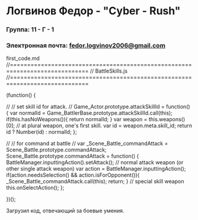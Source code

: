 # Логвинов Федор - "Cyber - Rush"

### Группа: 11 - Г - 1
### Электронная почта: fedor.logvinov2006@gmail.com

first_code.md
//=============================================================================
// BattleSkills.js
//=============================================================================

(function() {

  //
  // set skill id for attack.
  //
  Game_Actor.prototype.attackSkillId = function() {
    var normalId = Game_BattlerBase.prototype.attackSkillId.call(this);
    if(this.hasNoWeapons()){
      return normalId;
    }
    var weapon = this.weapons()[0];  // at plural weapon, one's first skill.
    var id = weapon.meta.skill_id;
    return id ? Number(id) : normalId;
  };

  //
  // for command at battle
  //
  var _Scene_Battle_commandAttack = Scene_Battle.prototype.commandAttack;
  Scene_Battle.prototype.commandAttack = function() {
    BattleManager.inputtingAction().setAttack();
    // normal attack weapon (or other single attack weapon)
    var action = BattleManager.inputtingAction();
    if(action.needsSelection() && action.isForOpponent()){
      _Scene_Battle_commandAttack.call(this);
      return;
    }
    // special skill weapon
    this.onSelectAction();
  };

})();

Загрузил код, отвечающий за боевые умения.
